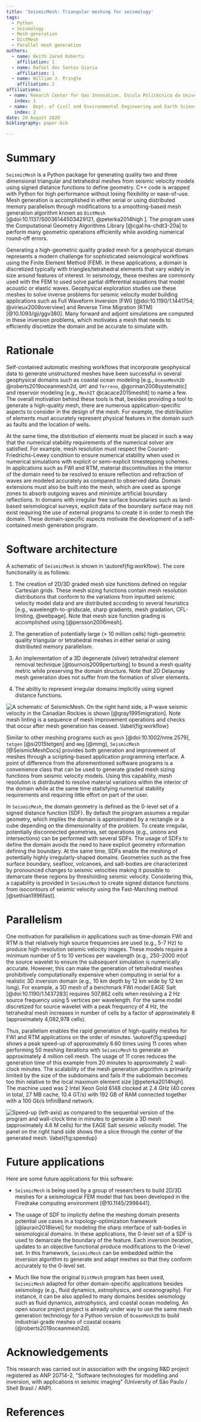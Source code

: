 ```yaml
---
title: 'SeismicMesh: Triangular meshing for seismology'
tags:
  - Python
  - Seismology
  - Mesh generation
  - DistMesh
  - Parallel mesh generation
authors:
  - name: Keith Jared Roberts
    affiliation: 1
  - name: Rafael dos Santos Gioria
    affiliation: 1
  - name: William J. Pringle
    affiliation: 2
affiliations:
 - name: Reearch Center for Gas Innovation, Escola Politécnica da Universidade de São Paulo, São Paulo, Brazil.
   index: 1
 - name:  Dept. of Civil and Environmental Engineering and Earth Sciences, University of Notre Dame, 156 Fitzpatrick Hall, Notre Dame, IN, U.S.A.
   index: 2
date: 20 August 2020
bibliography: paper.bib

---
```


# Summary

`SeismicMesh` is a Python package for generating quality two and three dimensional triangular and tetrahedral
meshes from seismic velocity models using signed distance functions to define geometry. C++ code is wrapped with Python for high performance without losing flexibility or ease-of-use. Mesh generation is accomplished in either serial or using distributed memory parallelism through modifications to a smoothing-based mesh generation algorithm known as `DistMesh` [@doi:10.1137/S0036144503429121, @peterka2014high ]. The program uses the Computational Geometry Algorithms Library [@cgal:hs-chdt3-20a] to perform many geometric operations efficiently while avoiding numerical round-off errors.

Generating a high-geometric quality graded mesh for a geophysical domain represents a modern
challenge for sophisticated seismological workflows using the Finite Element Method (FEM). In these applications,
a domain is discretized typically with triangles/tetrahedral elements that vary widely in size around features of interest. In seismology, these meshes are commonly used with the FEM to used solve partial differential equations that model acoustic or elastic waves. Geophysical exploration studies use these meshes to solve inverse problems for seismic velocity model building applications such as Full Waveform Inversion (FWI) [@doi:10.1190/1.1441754; @virieux2009overview] and Reverse Time Migration (RTM) [@10.1093/gji/ggv380]. Many forward and adjoint simulations are computed in these inversion problems, which motivates a mesh that needs to efficiently discretize the domain and be accurate to simulate with.

# Rationale

Self-contained automatic meshing workflows that incorporate geophysical data to generate unstructured meshes have been successful in several geophysical domains such as coastal ocean modeling [e.g., `OceanMesh2D` @roberts2019oceanmesh2d, `GMT` and `Terreno`, @gorman2008systematic] and reservoir modeling [e.g., `MeshIT` @cacace2015meshit] to name a few. The overall motivation behind these tools is that, besides providing a tool to generate a high-quality mesh, there are numerous application-specific aspects to consider in the design of the mesh. For example, the distribution of elements must accurately represent physical features in the domain such as faults and the location of wells.

At the same time, the distribution of elements must be placed in such a way  that the numerical stability requirements of the numerical solver are satisfied. For example, mesh resolution must respect the Courant-Friedrichs-Lewey condition to ensure numerical stability when used in numerical simulations with explicit or semi-explicit timestepping schemes. In applications such as FWI and RTM, material discontinuities in the interior of the domain need to be resolved to ensure reflection and refraction of waves are modeled accurately as compared to observed data. Domain extensions must also be built into the mesh, which are used as sponge zones to absorb outgoing waves and minimize artificial boundary reflections. In domains with irregular free surface boundaries such as land-based seismological surveys, explicit data of the boundary surface may not exist requiring the use of external programs to create it in order to mesh the domain. These domain-specific aspects motivate the development of a self-contained mesh generation program.

# Software architecture

A schematic of `SeismicMesh` is shown in \autoref{fig:workflow}. The core functionality is as follows:

 1. The creation of 2D/3D graded mesh size functions defined on regular Cartesian grids. These mesh sizing functions contain mesh resolution distributions that conform to the variations from inputted seismic velocity model data and are distributed according to several heuristics [e.g., wavelength-to-gridscale, sharp gradients, mesh gradation, CFL-limiting, @webpage]. Note that mesh size function grading is accomplished using [@persson2006mesh].

 2. The generation of potentially large (> 10 million cells) high-geometric quality triangular or tetrahedral meshes in either serial or using distributed memory parallelism.

 3. An implementation of a 3D degenerate (sliver) tetrahedral element removal technique [@tournois2009perturbing] to bound a mesh quality metric while preserving the domain structure. Note that 2D Delaunay mesh generation does not suffer from the formation of sliver elements.

 4. The ability to represent irregular domains implicitly using signed distance functions.

![A schematic of `SeismicMesh`. On the right hand side, a P-wave seismic velocity in the Canadian Rockies is shown [@gray1995migration]. Note mesh linting is a sequence of mesh improvement operations and checks that occur after mesh generation has ceased. \label{fig:workflow}](Workflow.jpg)

Similar to other meshing programs such as `gmsh` [@doi:10.1002/nme.2579], `tetgen` [@si2015tetgen] and `mmg` [@mmg], `SeismicMesh` [@SeismicMeshDocs] provides both generation and improvement of meshes through a scripting-based application programming interface. A point of difference from the aforementioned software programs is a convenience class that can be used to generate graded mesh sizing functions from seismic velocity models. Using this capability, mesh resolution is distributed to resolve material variations within the interior of the domain while at the same time statisfying numerical stability requirements and requiring little effort on part of the user.

In `SeismicMesh`, the domain geometry is defined as the 0-level set of a signed distance function (SDF). By default the program assumes a regular geometry, which implies the domain is approximated by a rectangle or a cube depending on the dimensionality of the problem. To create irregular, potentially disconnected geometries, set operations (e.g., unions and intersections) can be performed with several SDFs. The usage of SDFs to define the domain avoids the need to have explicit geometry information defining the boundary. At the same time, SDFs enable the meshing of potentially highly irregularly-shaped domains. Geometries such as the free surface boundary, seafloor, volcanoes, and salt-bodies are characterized by pronounced changes to seismic velocities making it possible to demarcate these regions by thresholding seismic velocity. Considering this, a capability is provided in `SesimicMesh` to create signed distance functions from isocontours of seismic velocity using the Fast-Marching method [@sethian1996fast].

# Parallelism

One motivation for parallelism in applications such as time-domain FWI and RTM is that relatively high source frequencies are used (e.g., 5-7 Hz) to produce high-resolution seismic velocity images. These models require a minimum number of 5 to 10 vertices per wavelength (e.g., 250-2000 m)of the source wavelet to ensure the subsequent simulation is numerically accurate. However, this can make the generation of tetrahedral meshes prohibitively computationally expensive  when computing in serial for a realistic 3D inversion domain (e.g., 10 km depth by 12 km wide by 12 km long). For example, a 3D mesh of a benchmark FWI model EAGE Salt [@doi:10.1190/1.1437283] requires 507,862 cells when resolving a 2 Hz source frequency using 5 vertices per wavelength. For the same model discretized for source wavelet with a peak frequency of 4 Hz, the tetrahedral mesh increases in number of cells by a factor of approximately 8 (approximately 4,082,978 cells).

Thus, parallelism enables the rapid generation of high-quality meshes for FWI and RTM applications on the order of minutes. \autoref{fig:speedup} shows a peak speed-up of approximately 6.60 times using 11 cores when performing 50 meshing iterations with `SeismicMesh` to generate an approximately 4 million cell mesh. The usage of 11 cores reduces the generation time of this example from 20 minutes to approximately 2 wall-clock minutes. The scalability of the mesh generation algorithm is primarily limited by the size of the subdomains and fails if the subdomain becomes too thin relative to the local maximum element size [@peterka2014high]. The machine used was 2 Intel Xeon Gold 6148 clocked at 2.4 GHz (40 cores in total, 27 MB cache, 10.4 GT/s) with 192 GB of RAM connected together with a 100 Gb/s InfiniBand network.


![Speed-up (left-axis) as compared to the sequential version of the program and wall-clock time in minutes to generate a 3D mesh (approximately 4.6 M cells) for the EAGE Salt seismic velocity model. The panel on the right hand side shows the a slice through the center of the generated mesh. \label{fig:speedup}](Performance.jpg)


# Future applications

Here are some future applications for this software:

* `SeismicMesh` is being used by a group of researchers to build 2D/3D meshes for a seismological FEM model that has been developed in the Firedrake computing environment [@10.1145/2998441].

* The usage of SDF to implictly define the meshing domain presents potential use cases in a topology-optimization framework [@laurain2018level] for modeling the sharp interface of salt-bodies in seismological domains. In these applications, the 0-level set of a SDF is used to demarcate the boundary of the feature. Each inversion iteration, updates to an objective functional produce modifications to the 0-level set. In this framework, `SeismicMesh` can be embedded within the inversion algorithm to generate and adapt meshes so that they conform accurately to the 0-level set.

* Much like how the original `DistMesh` program has been used, `SeismicMesh` adapted for other domain-specific applications besides seismology (e.g., fluid dynamics, astrophysics, and oceanography). For instance, it can be also applied to many domains besides seismology such as fluid dynamics, astrophysics, and coastal ocean modeling. An open source project project is already under way to use the same mesh generation technology for a Python version of `OceanMesh2D` to build industrial-grade meshes of coastal oceans [@roberts2019oceanmesh2d].

# Acknowledgements

This research was carried out in association with the ongoing R&D project registered as ANP 20714-2, "Software technologies for modelling and inversion, with applications in seismic imaging"  (University of São Paulo / Shell Brasil / ANP).

# References

